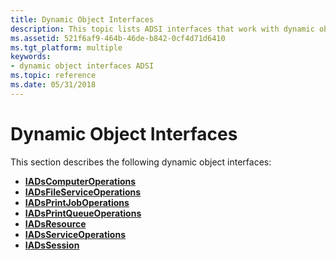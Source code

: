 ```yaml
---
title: Dynamic Object Interfaces
description: This topic lists ADSI interfaces that work with dynamic objects.
ms.assetid: 521f6af9-464b-46de-b842-0cf4d71d6410
ms.tgt_platform: multiple
keywords:
- dynamic object interfaces ADSI
ms.topic: reference
ms.date: 05/31/2018
---
```


# Dynamic Object Interfaces

This section describes the following dynamic object interfaces:

-   [**IADsComputerOperations**](/windows/desktop/api/Iads/nn-iads-iadscomputeroperations)
-   [**IADsFileServiceOperations**](/windows/desktop/api/Iads/nn-iads-iadsfileserviceoperations)
-   [**IADsPrintJobOperations**](/windows/desktop/api/Iads/nn-iads-iadsprintjoboperations)
-   [**IADsPrintQueueOperations**](/windows/desktop/api/Iads/nn-iads-iadsprintqueueoperations)
-   [**IADsResource**](/windows/desktop/api/Iads/nn-iads-iadsresource)
-   [**IADsServiceOperations**](/windows/desktop/api/Iads/nn-iads-iadsserviceoperations)
-   [**IADsSession**](/windows/desktop/api/Iads/nn-iads-iadssession)

 

 




